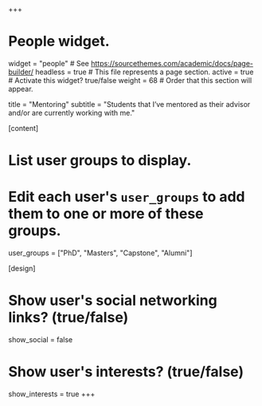 +++
# People widget.
widget = "people"  # See https://sourcethemes.com/academic/docs/page-builder/
headless = true  # This file represents a page section.
active = true  # Activate this widget? true/false
weight = 68  # Order that this section will appear.

title = "Mentoring"
subtitle = "Students that I’ve mentored as their advisor and/or are currently working with me."

[content]
# List user groups to display.
#   Edit each user's `user_groups` to add them to one or more of these groups.
user_groups = ["PhD", "Masters", "Capstone", "Alumni"]

[design]
  # Show user's social networking links? (true/false)
  show_social = false

  # Show user's interests? (true/false)
  show_interests = true
+++
